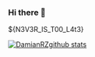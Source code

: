 ### Hi there 👋
${N3V3R_IS_T00_L4t3}

[![DamianRZgithub stats](https://github-readme-stats.vercel.app/api?username=DamianRz&?theme=radical)](https://github.com/DamianRz/github-readme-stats)

<!--
**DamianRz/DamianRz** is a ✨ _special_ ✨ repository because its `README.md` (this file) appears on your GitHub profile.

Here are some ideas to get you started:

- 🔭 I’m currently working on ...
- 🌱 I’m currently learning ...
- 👯 I’m looking to collaborate on ...
- 🤔 I’m looking for help with ...
- 💬 Ask me about ...
- 📫 How to reach me: ...
- 😄 Pronouns: ...
- ⚡ Fun fact: ...
-->
